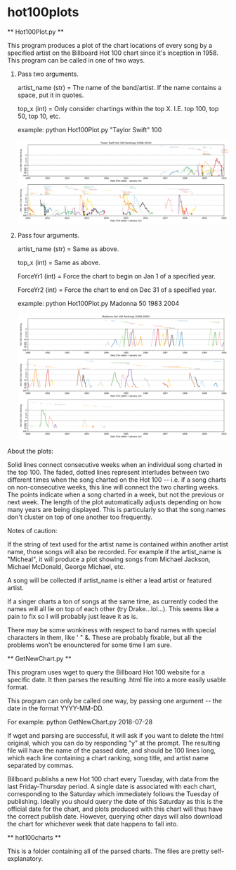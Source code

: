 # hot100plots

** Hot100Plot.py **

This program produces a plot of the chart locations of every song by 
a specified artist on the Billboard Hot 100 chart since it's inception
in 1958. This program can be called in one of two ways.

1) Pass two arguments.

	artist_name (str) = The name of the band/artist. If the name contains a space, put it in quotes.
	
	top_x       (int) = Only consider chartings within the top X. I.E. top 100, top 50, top 10, etc.
	
	example: python Hot100Plot.py "Taylor Swift" 100
	
	![Tay-tay](https://github.com/garrettsomers/hot100plots/blob/master/TaylorSwift_100.png)
2) Pass four arguments.

	artist_name (str) = Same as above.
	
	top_x       (int) = Same as above.
	
	ForceYr1    (int) = Force the chart to begin on Jan 1 of a specified year.
	
	ForceYr2    (int) = Force the chart to end on Dec 31 of a specified year.
	
	example: python Hot100Plot.py Madonna 50 1983 2004
	
	![My lady](https://github.com/garrettsomers/hot100plots/blob/master/Madonna_50_1983_2005.png)
	
About the plots:

Solid lines connect consecutive weeks when an individual song charted in the top 100. The faded, dotted lines represent interludes between two different times when the song charted on the Hot 100 -- i.e. if a song charts on non-consecutive weeks, this line will connect the two charting weeks. The points indicate when a song charted in a week, but not the previous or next week. The length of the plot automatically adjusts depending on how many years are being displayed. This is particularly so that the song names don't cluster on top of one another too frequently.

Notes of caution:

If the string of text used for the artist name is contained within another artist name, those songs will also be recorded. For example if the artist_name is "Micheal", it will produce a plot showing songs from Michael Jackson, Michael McDonald, George Michael, etc.

A song will be collected if artist_name is either a lead artist or featured artist.

If a singer charts a ton of songs at the same time, as currently coded the names will all lie on top of each other (try Drake...lol...). This seems like a pain to fix so I will probably just leave it as is. 

There may be some wonkiness with respect to band names with special characters in them, like ' " &. These are probably fixable, but all the problems won't be enounctered for some time I am sure.
  
  
  
** GetNewChart.py **
  
This program uses wget to query the Billboard Hot 100 website for a specific date. It then parses the resulting .html file into a more easily usable format.

This program can only be called one way, by passing one argument -- the date in the format YYYY-MM-DD.

  For example: python GetNewChart.py 2018-07-28

If wget and parsing are successful, it will ask if you want to delete the html original, which you can do by responding "y" at the prompt. The resulting file will have the name of the passed date, and should be 100 lines long, which each line containing a chart ranking, song title, and artist name separated by commas.

Billboard publishs a new Hot 100 chart every Tuesday, with data from the last Friday-Thursday period. A single date is associated with each chart, corresponding to the Saturday which immediately follows the Tuesday of publishing. Ideally you should query the date of this Saturday as this is the official date for the chart, and plots produced with this chart will thus have the correct publish date. However, querying other days will also download the chart for whichever week that date happens to fall into.



** hot100charts **

This is a folder containing all of the parsed charts. The files are pretty self-explanatory.
